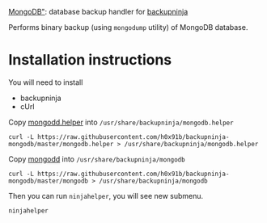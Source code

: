 [MongoDB"](http://www.mongodb.org/): database backup handler for [backupninja](https://labs.riseup.net/code/projects/show/backupninja)

Performs binary backup (using `mongodump` utility) of MongoDB database.

Installation instructions
===

You will need to install

* backupninja
* cUrl

Copy [mongodd.helper](https://raw.githubusercontent.com/h0x91b/backupninja-mongodb/master/mongodb.helper) into `/usr/share/backupninja/mongodb.helper`

    curl -L https://raw.githubusercontent.com/h0x91b/backupninja-mongodb/master/mongodb.helper > /usr/share/backupninja/mongodb.helper

Copy [mongodd](https://raw.githubusercontent.com/h0x91b/backupninja-mongodb/master/mongodb) into `/usr/share/backupninja/mongodb`

    curl -L https://raw.githubusercontent.com/h0x91b/backupninja-mongodb/master/mongodb > /usr/share/backupninja/mongodb

Then you can run `ninjahelper`, you will see new submenu.

    ninjahelper

